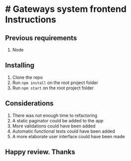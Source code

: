 # # Gateways system frontend Instructions

## Previous requirements

 1. Node

## Installing

 1. Clone the repo
 2. Run `npm install` on the root project folder
 5. Run `npm start` on the root project folder

## Considerations

 1. There was not enough time to refactoring
 2. A static paginator could be added to the app
 3. More validations could have been added
 4. Automatic functional tests could have been added
 5. A more elaborate user interface could have been made

## Happy review. Thanks